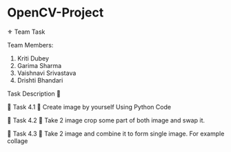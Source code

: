# OpenCV-Project
⚜️ Team Task

Team Members:
1. Kriti Dubey
2. Garima Sharma
3. Vaishnavi Srivastava
4. Drishti Bhandari

Task Description 📄

🔅 Task 4.1
📌 Create image by yourself Using Python Code 

🔅 Task 4.2
📌 Take 2 image crop some part of both image and swap it. 

🔅 Task 4.3
📌 Take 2 image and combine it to form single image. For example collage
